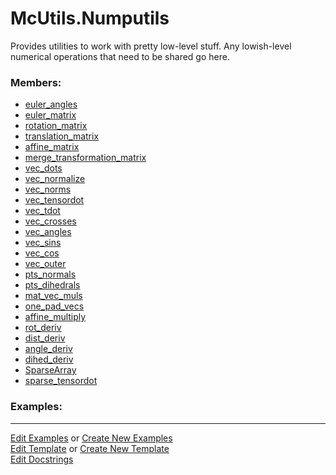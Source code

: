 # <a id="McUtils.Numputils">McUtils.Numputils</a>
    
Provides utilities to work with pretty low-level stuff.
Any lowish-level numerical operations that need to be shared go here.

### Members:

  - [euler_angles](Numputils/EulerSystem/euler_angles.md)
  - [euler_matrix](Numputils/EulerSystem/euler_matrix.md)
  - [rotation_matrix](Numputils/TransformationMatrices/rotation_matrix.md)
  - [translation_matrix](Numputils/TransformationMatrices/translation_matrix.md)
  - [affine_matrix](Numputils/TransformationMatrices/affine_matrix.md)
  - [merge_transformation_matrix](Numputils/TransformationTransformations/merge_transformation_matrix.md)
  - [vec_dots](Numputils/VectorOps/vec_dots.md)
  - [vec_normalize](Numputils/VectorOps/vec_normalize.md)
  - [vec_norms](Numputils/VectorOps/vec_norms.md)
  - [vec_tensordot](Numputils/VectorOps/vec_tensordot.md)
  - [vec_tdot](Numputils/VectorOps/vec_tdot.md)
  - [vec_crosses](Numputils/VectorOps/vec_crosses.md)
  - [vec_angles](Numputils/VectorOps/vec_angles.md)
  - [vec_sins](Numputils/VectorOps/vec_sins.md)
  - [vec_cos](Numputils/VectorOps/vec_cos.md)
  - [vec_outer](Numputils/VectorOps/vec_outer.md)
  - [pts_normals](Numputils/VectorOps/pts_normals.md)
  - [pts_dihedrals](Numputils/VectorOps/pts_dihedrals.md)
  - [mat_vec_muls](Numputils/VectorOps/mat_vec_muls.md)
  - [one_pad_vecs](Numputils/VectorOps/one_pad_vecs.md)
  - [affine_multiply](Numputils/VectorOps/affine_multiply.md)
  - [rot_deriv](Numputils/AnalyticDerivs/rot_deriv.md)
  - [dist_deriv](Numputils/AnalyticDerivs/dist_deriv.md)
  - [angle_deriv](Numputils/AnalyticDerivs/angle_deriv.md)
  - [dihed_deriv](Numputils/AnalyticDerivs/dihed_deriv.md)
  - [SparseArray](Numputils/Sparse/SparseArray.md)
  - [sparse_tensordot](Numputils/Sparse/sparse_tensordot.md)

### Examples:



___

[Edit Examples](https://github.com/McCoyGroup/References/edit/gh-pages/Documentation/examples/McUtils/Numputils.md) or 
[Create New Examples](https://github.com/McCoyGroup/References/new/gh-pages/?filename=Documentation/examples/McUtils/Numputils.md) <br/>
[Edit Template](https://github.com/McCoyGroup/References/edit/gh-pages/Documentation/templates/McUtils/Numputils.md) or 
[Create New Template](https://github.com/McCoyGroup/References/new/gh-pages/?filename=Documentation/templates/McUtils/Numputils.md) <br/>
[Edit Docstrings](https://github.com/McCoyGroup/McUtils/edit/master/Numputils/__init__.py?message=Update%20Docs)